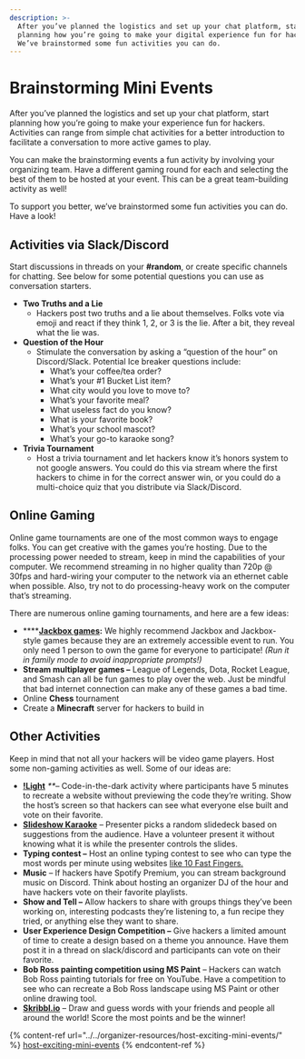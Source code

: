 ```yaml
---
description: >-
  After you’ve planned the logistics and set up your chat platform, start
  planning how you’re going to make your digital experience fun for hackers.
  We’ve brainstormed some fun activities you can do.
---
```


# Brainstorming Mini Events

After you’ve planned the logistics and set up your chat platform, start planning how you’re going to make your experience fun for hackers. Activities can range from simple chat activities for a better introduction to facilitate a conversation to more active games to play.&#x20;

You can make the brainstorming events a fun activity by involving your organizing team. Have a different gaming round for each and selecting the best of them to be hosted at your event. This can be a great team-building activity as well!

To support you better, we’ve brainstormed some fun activities you can do. Have a look!

## **Activities via Slack/Discord**

Start discussions in threads on your **#random**, or create specific channels for chatting. See below for some potential questions you can use as conversation starters.

* **Two Truths and a Lie**
  * Hackers post two truths and a lie about themselves. Folks vote via emoji and react if they think 1, 2, or 3 is the lie. After a bit, they reveal what the lie was.
* **Question of the Hour**&#x20;
  * Stimulate the conversation by asking a “question of the hour” on Discord/Slack. Potential Ice breaker questions include:&#x20;
    * What’s your coffee/tea order?&#x20;
    * What’s your #1 Bucket List item?&#x20;
    * What city would you love to move to?&#x20;
    * What’s your favorite meal?&#x20;
    * What useless fact do you know?&#x20;
    * What is your favorite book?&#x20;
    * What’s your school mascot?&#x20;
    * What’s your go-to karaoke song?&#x20;
* **Trivia Tournament**
  * Host a trivia tournament and let hackers know it’s honors system to not google answers. You could do this via stream where the first hackers to chime in for the correct answer win, or you could do a multi-choice quiz that you distribute via Slack/Discord.&#x20;

## **Online Gaming**

Online game tournaments are one of the most common ways to engage folks. You can get creative with the games you’re hosting. Due to the processing power needed to stream, keep in mind the capabilities of your computer. We recommend streaming in no higher quality than 720p @ 30fps and hard-wiring your computer to the network via an ethernet cable when possible. Also, try not to do processing-heavy work on the computer that’s streaming.

There are numerous online gaming tournaments, and here are a few ideas:

* \*\*\*\*[**Jackbox games**](https://jackboxgames.com/?gclid=EAIaIQobChMIvO28maqf6AIVysDACh3ftAAQEAAYASAAEgKAfvD\_BwE)**:** We highly recommend Jackbox and Jackbox- style games because they are an extremely accessible event to run. You only need 1 person to own the game for everyone to participate! _(Run it in family mode to avoid inappropriate prompts!)_
* **Stream multiplayer games –** League of Legends, Dota, Rocket League, and Smash can all be fun games to play over the web. Just be mindful that bad internet connection can make any of these games a bad time.
* Online **Chess** tournament&#x20;
* Create a **Minecraft** server for hackers to build in

## **Other Activities**

Keep in mind that not all your hackers will be video game players. Host some non-gaming activities as well. Some of our ideas are:

* [**!Light**](https://localhost.mlh.io/activities/no-light/) _\*\*_– Code-in-the-dark activity where participants have 5 minutes to recreate a website without previewing the code they’re writing. Show the host’s screen so that hackers can see what everyone else built and vote on their favorite.&#x20;
* [**Slideshow Karaoke**](https://localhost.mlh.io/activities/slideshow-karaoke/) – Presenter picks a random slidedeck based on suggestions from the audience. Have a volunteer present it without knowing what it is while the presenter controls the slides.&#x20;
* **Typing contest –** Host an online typing contest to see who can type the most words per minute using websites [like 10 Fast Fingers.](https://10fastfingers.com/competitions)
* **Music** – If hackers have Spotify Premium, you can stream background music on Discord. Think about hosting an organizer DJ of the hour and have hackers vote on their favorite playlists.&#x20;
* **Show and Tell –** Allow hackers to share with groups things they’ve been working on, interesting podcasts they’re listening to, a fun recipe they tried, or anything else they want to share.&#x20;
* **User Experience Design Competition –** Give hackers a limited amount of time to create a design based on a theme you announce. Have them post it in a thread on slack/discord and participants can vote on their favorite.&#x20;
* **Bob Ross painting competition using MS Paint** – Hackers can watch Bob Ross painting tutorials for free on YouTube. Have a competition to see who can recreate a Bob Ross landscape using MS Paint or other online drawing tool.&#x20;
* [**Skribbl.io**](https://skribbl.io/) – Draw and guess words with your friends and people all around the world! Score the most points and be the winner!

{% content-ref url="../../organizer-resources/host-exciting-mini-events/" %}
[host-exciting-mini-events](../../organizer-resources/host-exciting-mini-events/)
{% endcontent-ref %}
